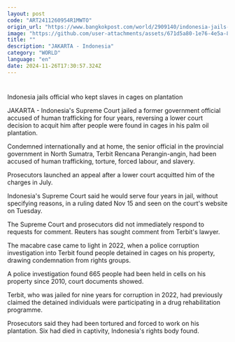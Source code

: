 ```yaml
---
layout: post
code: "ART2411260954R1MWTO"
origin_url: "https://www.bangkokpost.com/world/2909140/indonesia-jails-official-who-kept-slaves-in-cages-on-plantation"
image: "https://github.com/user-attachments/assets/671d5a80-1e76-4e5a-8299-0aa6478441af"
title: ""
description: "JAKARTA - Indonesia"
category: "WORLD"
language: "en"
date: 2024-11-26T17:30:57.324Z
---
```


# 

Indonesia jails official who kept slaves in cages on plantation

JAKARTA - Indonesia's Supreme Court jailed a former government official accused of human trafficking for four years, reversing a lower court decision to acquit him after people were found in cages in his palm oil plantation.

Condemned internationally and at home, the senior official in the provincial government in North Sumatra, Terbit Rencana Perangin-angin, had been accused of human trafficking, torture, forced labour, and slavery.

Prosecutors launched an appeal after a lower court acquitted him of the charges in July.

Indonesia's Supreme Court said he would serve four years in jail, without specifying reasons, in a ruling dated Nov 15 and seen on the court's website on Tuesday.

The Supreme Court and prosecutors did not immediately respond to requests for comment. Reuters has sought comment from Terbit's lawyer.

The macabre case came to light in 2022, when a police corruption investigation into Terbit found people detained in cages on his property, drawing condemnation from rights groups.

A police investigation found 665 people had been held in cells on his property since 2010, court documents showed.

Terbit, who was jailed for nine years for corruption in 2022, had previously claimed the detained individuals were participating in a drug rehabilitation programme.

Prosecutors said they had been tortured and forced to work on his plantation. Six had died in captivity, Indonesia's rights body found.